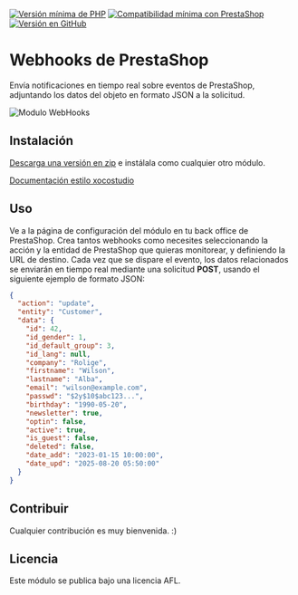 [![Versión mínima de PHP](https://img.shields.io/badge/php-%3E%3D%205.6.1-8892BF.svg)](https://php.net/)
[![Compatibilidad mínima con PrestaShop](https://img.shields.io/badge/prestashop-%3E%3D%201.7-8892BF.svg)](https://doc.prestashop.com/pages/viewpage.action?pageId=54264853)
[![Versión en GitHub](https://img.shields.io/github/v/release/prestaalba/ps_webhooks)](https://github.com/prestaalba/ps_webhooks/releases)

# Webhooks de PrestaShop

Envía notificaciones en tiempo real sobre eventos de PrestaShop, adjuntando los datos del objeto en formato JSON a la solicitud.

![Modulo WebHooks](https://xococode.github.io/ps_webhooks/modulo-webhooks-prestashop-n8n-integracion.webp)


## Instalación

[Descarga una versión en zip](https://github.com/prestaalba/ps_webhooks/releases) e instálala como cualquier otro módulo.

[Documentación estilo xocostudio](https://www.canva.com/design/DAGw_TmT5pg/8IovtBIumRUDg9v459ixlA/view?utm_content=DAGw_TmT5pg&utm_campaign=designshare&utm_medium=link2&utm_source=uniquelinks&utlId=hf039296268)

## Uso

Ve a la página de configuración del módulo en tu back office de PrestaShop. Crea tantos webhooks como necesites seleccionando la acción y la entidad de PrestaShop que quieras monitorear, y definiendo la URL de destino. Cada vez que se dispare el evento, los datos relacionados se enviarán en tiempo real mediante una solicitud **POST**, usando el siguiente ejemplo de formato JSON:

```json
{
  "action": "update",
  "entity": "Customer",
  "data": {
    "id": 42,
    "id_gender": 1,
    "id_default_group": 3,
    "id_lang": null,
    "company": "Rolige",
    "firstname": "Wilson",
    "lastname": "Alba",
    "email": "wilson@example.com",
    "passwd": "$2y$10$abc123...",
    "birthday": "1990-05-20",
    "newsletter": true,
    "optin": false,
    "active": true,
    "is_guest": false,
    "deleted": false,
    "date_add": "2023-01-15 10:00:00",
    "date_upd": "2025-08-20 05:50:00"
  }
}

```

## Contribuir

Cualquier contribución es muy bienvenida. :)

## Licencia

Este módulo se publica bajo una licencia AFL.




